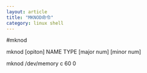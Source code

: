 ```yaml
---
layout: article
title: "MKNOD命令"
category: linux shell
---
```

#mknod

mknod [opiton] NAME TYPE [major num] [minor num]

mknod /dev/memory c 60 0

